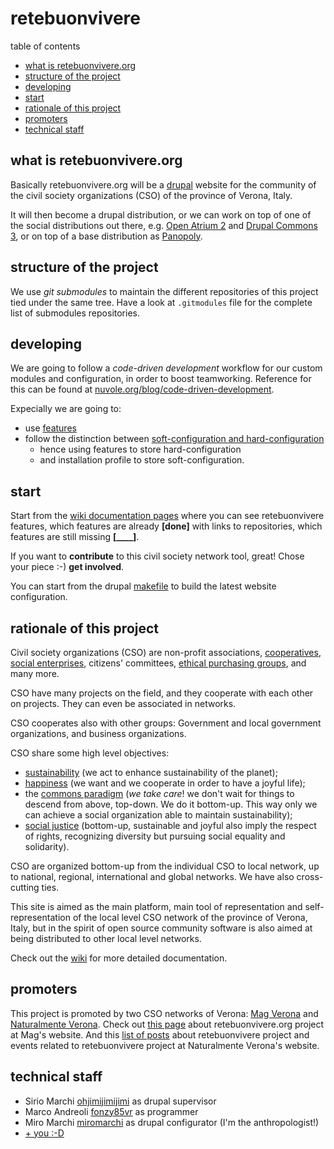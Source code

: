 retebuonvivere
==============
table of contents
* [what is retebuonvivere.org](https://github.com/fonzy85vr/retebuonvivere#what-is-retebuonvivereorg)
* [structure of the project](https://github.com/fonzy85vr/retebuonvivere#structure-of-the-project)
* [developing](https://github.com/fonzy85vr/retebuonvivere#developing)
* [start](https://github.com/fonzy85vr/retebuonvivere#start)
* [rationale of this project](https://github.com/fonzy85vr/retebuonvivere#rationale-of-the-project)
* [promoters](https://github.com/fonzy85vr/retebuonvivere#promoters)
* [technical staff](https://github.com/fonzy85vr/retebuonvivere#technical-staff)

what is retebuonvivere.org
--------------------------
Basically retebuonvivere.org will be a [drupal][6] website for the community of the civil society organizations (CSO) of the province of Verona, Italy. 

It will then become a drupal distribution, or we can work on top of one of the social distributions out there, e.g. [Open Atrium 2][4] and [Drupal Commons 3][8], or on top of a base distribution as [Panopoly][7].

structure of the project
------------------------
We use *git submodules* to maintain the different repositories of this project tied under the same tree.
Have a look at `.gitmodules` file for the complete list of submodules repositories.

developing
----------
We are going to follow a *code-driven development* workflow for our custom modules and configuration, in order to boost teamworking. 
Reference for this can be found at [nuvole.org/blog/code-driven-development][1]. 

Expecially we are going to:
* use [features][3]
* follow the distinction between [soft-configuration and hard-configuration][2]
  * hence using features to store hard-configuration 
  * and installation profile to store soft-configuration.

start
-----
Start from the [wiki documentation pages][9] where you can see retebuonvivere features, which features are already **[done]** with links to repositories, which features are still missing **[____]**.

If you want to **contribute** to this civil society network tool, great! Chose your piece :-) **get involved**.

You can start from the drupal [makefile][5] to build the latest website configuration.

rationale of this project
-------------------------
Civil society organizations (CSO) are non-profit associations, [cooperatives][23], [social enterprises][22], citizens' committees, [ethical purchasing groups][11], and many more.

CSO have many projects on the field, and they cooperate with each other on projects. They can even be associated in networks.

CSO cooperates also with other groups: Government and local government organizations, and business organizations. 

CSO share some high level objectives: 
* [sustainability][12] (we act to enhance sustainability of the planet); 
* [happiness][13] (we want and we cooperate in order to have a joyful life);
* the [commons paradigm][10] (*we take care*! we don't wait for things to descend from above, top-down. We do it bottom-up. This way only we can achieve a social organization able to maintain sustainability);
* [social justice][14] (bottom-up, sustainable and joyful also imply the respect of rights, recognizing diversity but pursuing social equality and solidarity).

CSO are organized bottom-up from the individual CSO to local network, up to national, regional, international and global networks. We have also cross-cutting ties.

This site is aimed as the main platform, main tool of representation and self-representation of the local level CSO network of the province of Verona, Italy, but in the spirit of open source community software is also aimed at being distributed to other local level networks.

Check out the [wiki][9] for more detailed documentation.

promoters
---------
This project is promoted by two CSO networks of Verona: [Mag Verona][15] and [Naturalmente Verona][16]. 
Check out [this page][17] about retebuonvivere.org project at Mag's website.
And this [list of posts][18] about retebuonvivere project and events related to retebuonvivere project at Naturalmente Verona's website.

technical staff
---------------
* Sirio Marchi [ohjimijimijimi][19] as drupal supervisor
* Marco Andreoli [fonzy85vr][20] as programmer
* Miro Marchi [miromarchi][21] as drupal configurator (I'm the anthropologist!)
* [+ you :-D](https://github.com/fonzy85vr/retebuonvivere/edit/master/README.md#start)


[1]: http://nuvole.org/blog/code-driven-development
[2]: http://nuvole.org/blog/2012/feb/07/hard-and-soft-configuration-drupal-distributions
[3]: http://nuvole.org/blog/2010/aug/24/features-based-development-workflow
[4]: https://drupal.org/project/openatrium
[5]: https://github.com/miromarchi/rbv_drupal_make
[6]: https://drupal.org/
[7]: https://drupal.org/project/panopoly
[8]: https://drupal.org/project/commons
[9]: https://github.com/fonzy85vr/retebuonvivere/wiki
[10]: https://en.wikipedia.org/wiki/Commons
[11]: https://en.wikipedia.org/wiki/Ethical_purchasing_groups
[12]: https://en.wikipedia.org/wiki/Sustainability
[13]: https://en.wikipedia.org/wiki/Happiness
[14]: https://en.wikipedia.org/wiki/Social_justice
[15]: http://www.magverona.it/
[16]: http://www.naturalmenteverona.org/
[17]: http://www.magverona.it/la-rete-del-buon-vivere-org/
[18]: http://www.naturalmenteverona.org/tag/portale-del-terzo-settore/
[19]: https://github.com/ohjimijimijimi
[20]: https://github.com/fonzy85vr
[21]: https://github.com/miromarchi
[22]: https://en.wikipedia.org/wiki/Social_entrepreneurship
[23]: https://en.wikipedia.org/wiki/Cooperative
